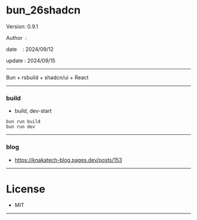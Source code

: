 ﻿# bun_26shadcn

 Version: 0.9.1

 Author  :

 date    : 2024/09/12

 update : 2024/09/15

***

Bun + rsbuild + shadcn/ui + React 


***
### build

* build, dev-start

```
bun run build
bun run dev
```

***
### blog

* https://knakatech-blog.pages.dev/posts/153

***
# License

* MIT

***


